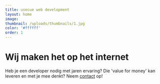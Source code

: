 ```yaml
---
title: usecue web development
layout: home
image:
thumbnail: /uploads/thumbnails/1.jpg
color: '#ffffff'
order: 1
---
```



# Wij maken het op het internet

Heb je een developer nodig met jaren ervaring? Die 'value for money' kan leveren en met je mee denkt? Neem [contact](/contact) op!